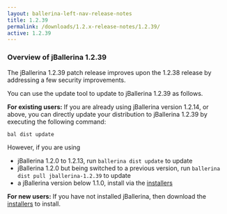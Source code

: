 ```yaml
---
layout: ballerina-left-nav-release-notes
title: 1.2.39
permalink: /downloads/1.2.x-release-notes/1.2.39/
active: 1.2.39
---
```


### Overview of jBallerina 1.2.39

The jBallerina 1.2.39 patch release improves upon the 1.2.38 release by addressing a few security improvements.

You can use the update tool to update to jBallerina 1.2.39 as follows.

**For existing users:**
If you are already using jBallerina version 1.2.14, or above, you can directly update your distribution to jBallerina 1.2.39 by executing the following command:

```
bal dist update
```

However, if you are using

- jBallerina 1.2.0 to 1.2.13, run `ballerina dist update` to update
- jBallerina 1.2.0 but being switched to a previous version, run `ballerina dist pull jballerina-1.2.39` to update
- a jBallerina version below 1.1.0, install via the [installers](https://ballerina.io/downloads/)

**For new users:**
If you have not installed jBallerina, then download the [installers](https://ballerina.io/downloads/) to install.

<style>.cGitButtonContainer, .cBallerinaTocContainer {display:none;}</style>
